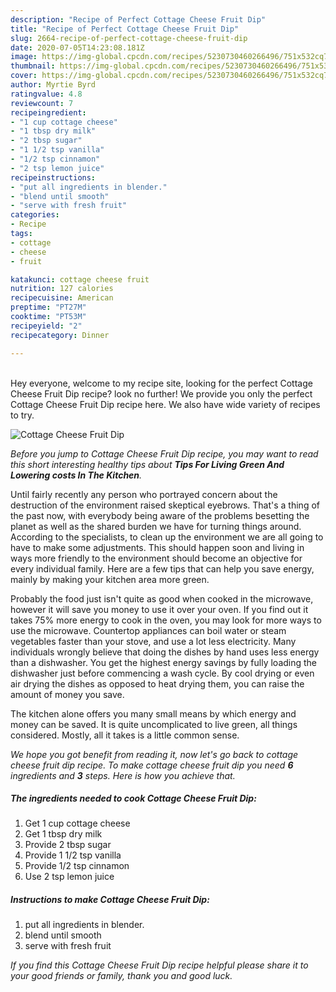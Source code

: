 ```yaml
---
description: "Recipe of Perfect Cottage Cheese Fruit Dip"
title: "Recipe of Perfect Cottage Cheese Fruit Dip"
slug: 2664-recipe-of-perfect-cottage-cheese-fruit-dip
date: 2020-07-05T14:23:08.181Z
image: https://img-global.cpcdn.com/recipes/5230730460266496/751x532cq70/cottage-cheese-fruit-dip-recipe-main-photo.jpg
thumbnail: https://img-global.cpcdn.com/recipes/5230730460266496/751x532cq70/cottage-cheese-fruit-dip-recipe-main-photo.jpg
cover: https://img-global.cpcdn.com/recipes/5230730460266496/751x532cq70/cottage-cheese-fruit-dip-recipe-main-photo.jpg
author: Myrtie Byrd
ratingvalue: 4.8
reviewcount: 7
recipeingredient:
- "1 cup cottage cheese"
- "1 tbsp dry milk"
- "2 tbsp sugar"
- "1 1/2 tsp vanilla"
- "1/2 tsp cinnamon"
- "2 tsp lemon juice"
recipeinstructions:
- "put all ingredients in blender."
- "blend until smooth"
- "serve with fresh fruit"
categories:
- Recipe
tags:
- cottage
- cheese
- fruit

katakunci: cottage cheese fruit 
nutrition: 127 calories
recipecuisine: American
preptime: "PT27M"
cooktime: "PT53M"
recipeyield: "2"
recipecategory: Dinner

---
```

<br>
Hey everyone, welcome to my recipe site, looking for the perfect Cottage Cheese Fruit Dip recipe? look no further! We provide you only the perfect Cottage Cheese Fruit Dip recipe here. We also have wide variety of recipes to try.
<br>


![Cottage Cheese Fruit Dip](https://img-global.cpcdn.com/recipes/5230730460266496/751x532cq70/cottage-cheese-fruit-dip-recipe-main-photo.jpg)

<i>Before you jump to Cottage Cheese Fruit Dip recipe, you may want to read this short interesting healthy tips about 
<strong>Tips For Living Green And Lowering costs In The Kitchen</strong>.</i>
</br>

Until fairly recently any person who portrayed concern about the destruction of the environment raised skeptical eyebrows. That's a thing of the past now, with everybody being aware of the problems besetting the planet as well as the shared burden we have for turning things around. According to the specialists, to clean up the environment we are all going to have to make some adjustments. This should happen soon and living in ways more friendly to the environment should become an objective for every individual family. Here are a few tips that can help you save energy, mainly by making your kitchen area more green.

Probably the food just isn't quite as good when cooked in the microwave, however it will save you money to use it over your oven. If you find out it takes 75% more energy to cook in the oven, you may look for more ways to use the microwave. Countertop appliances can boil water or steam vegetables faster than your stove, and use a lot less electricity. Many individuals wrongly believe that doing the dishes by hand uses less energy than a dishwasher. You get the highest energy savings by fully loading the dishwasher just before commencing a wash cycle. By cool drying or even air drying the dishes as opposed to heat drying them, you can raise the amount of money you save.

The kitchen alone offers you many small means by which energy and money can be saved. It is quite uncomplicated to live green, all things considered. Mostly, all it takes is a little common sense.


<i>We hope you got benefit from reading it, now let's go back to cottage cheese fruit dip recipe. To make cottage cheese fruit dip you need <strong>6</strong> ingredients and <strong>3</strong> steps. Here is how you achieve that.
</i>

##### The ingredients needed to cook Cottage Cheese Fruit Dip:

1. Get 1 cup cottage cheese
1. Get 1 tbsp dry milk
1. Provide 2 tbsp sugar
1. Provide 1 1/2 tsp vanilla
1. Provide 1/2 tsp cinnamon
1. Use 2 tsp lemon juice


##### Instructions to make Cottage Cheese Fruit Dip:

1. put all ingredients in blender.
1. blend until smooth
1. serve with fresh fruit


<i>If you find this Cottage Cheese Fruit Dip recipe helpful please share it to your good friends or family, thank you and good luck.</i>
